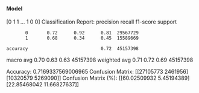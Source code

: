 #### Model
[0 1 1 ... 1 0 0]
Classification Report:
              precision    recall  f1-score   support

           0       0.72      0.92      0.81  29567729
           1       0.68      0.34      0.45  15589669

    accuracy                           0.72  45157398
   macro avg       0.70      0.63      0.63  45157398
weighted avg       0.71      0.72      0.69  45157398

Accuracy: 0.7169337569006965
Confusion Matrix:
[[27105773  2461956]
 [10320579  5269090]]
Confusion Matrix (%):
[[60.02509932  5.45194389]
 [22.85468042 11.66827637]]
